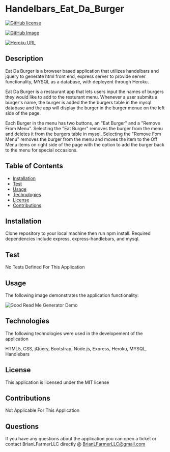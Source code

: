 
  # Handelbars_Eat_Da_Burger

  [![GitHub license](https://img.shields.io/badge/license-MIT-blue.svg)](https://github.com/brianlfarmerllc/Handelbars_Eat_Da_Burger)

  [![GitHub Image](https://contributors-img.web.app/image?repo=brianlfarmerllc/Good_README_Generator)](https://github.com/brianlfarmerllc/Handelbars_Eat_Da_Burger)
  
  [![Heroku URL](https://img.shields.io/badge/Heroku-URL-purple.svg)](https://eat-da-burger-brianlfarmerllc.herokuapp.com/)
  
  ## Description

  Eat Da Burger is a browser based application that utilizes handelbars and jquery to generate html front end, express server to provide server functionality, MYSQL as a database, with deployent through Heroku. 

  Eat Da Burger is a restaurant app that lets users input the names of burgers they would like to add to the resturant menu. Whenever a user submits a burger's name, the burger is added the the burgers table in the mysql database and the app will display the burger in the burger menue on the left side of the page. 

  Each Burger in the menu has two buttons, an "Eat Burger"
  and a "Remove From Menu". Selecting the "Eat Burger" removes the burger from the menu and deletes it from the burgers table in mysql. Selecting the "Remove Fom Menu" removes the burger from the menu and moves the item to the Off Menu items on right side of the page with the option to add the burger back to the menu for special occasions. 


  ## Table of Contents
  
  * [Installation](#Installation)
  * [Test](#Test)
  * [Usage](#Usage)
  * [Technologies](#Technologies)
  * [License](#License)
  * [Contributions](#Contributions)
  
  ## Installation

  Clone repository to your local machine then run npm install. Required dependencies include express, express-handlebars, and mysql.

  ## Test

  No Tests Defined For This Application

  ## Usage

  The following image demonstrates the application functionality:

  ![Good Read Me Generator Demo](./public/assets/img/Eat-Da-Burger.gif)

  ## Technologies

  The following technologies were used in the developement of the application

  HTML5, CSS, jQuery, Bootstrap, Node.js, Express, Heroku, MYSQL, Handlebars

  ## License

  This application is licensed under the MIT license

  ## Contributions

  Not Applicable For This Application

  ## Questions

  If you have any questions about the application you can open a ticket or contact BrianLFarmerLLC directly @ BrianLFarmerLLC@gmail.com
  